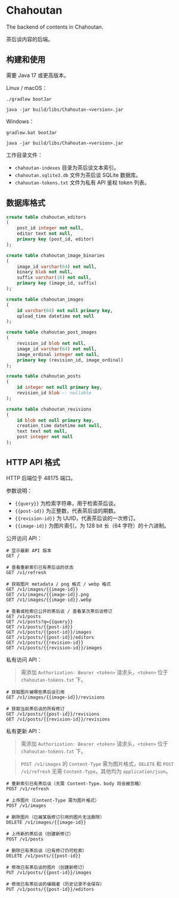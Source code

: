 # Chahoutan

The backend of contents in Chahoutan.

茶后谈内容的后端。

## 构建和使用

需要 Java 17 或更高版本。

Linux / macOS：

```shell
./gradlew bootJar

java -jar build/libs/Chahoutan-<version>.jar
```

Windows：

```shell
gradlew.bat bootJar

java -jar build/libs/Chahoutan-<version>.jar
```

工作目录文件：

* `chahoutan-indexes` 目录为茶后谈文本索引。
* `chahoutan.sqlite3.db` 文件为茶后谈 SQLite 数据库。
* `chahoutan-tokens.txt` 文件为私有 API 鉴权 token 列表。

## 数据库格式

```sql
create table chahoutan_editors
(
	post_id integer not null,
	editor text not null,
	primary key (post_id, editor)
);

create table chahoutan_image_binaries
(
	image_id varchar(64) not null,
	binary blob not null,
	suffix varchar(16) not null,
	primary key (image_id, suffix)
);

create table chahoutan_images
(
	id varchar(64) not null primary key,
	upload_time datetime not null
);

create table chahoutan_post_images
(
	revision_id blob not null,
	image_id varchar(64) not null,
	image_ordinal integer not null,
	primary key (revision_id, image_ordinal)
);

create table chahoutan_posts
(
	id integer not null primary key,
	revision_id blob -- nullable
);

create table chahoutan_revisions
(
	id blob not null primary key,
	creation_time datetime not null,
	text text not null,
	post integer not null
);
```

## HTTP API 格式

HTTP 后端位于 48175 端口。

参数说明：

* `{{query}}` 为检索字符串，用于检索茶后谈。
* `{{post-id}}` 为正整数，代表茶后谈的期数。
* `{{revision-id}}` 为 UUID，代表茶后谈的一次修订。
* `{{image-id}}` 为图片索引，为 128 bit 长（64 字符）的十六进制。

公开访问 API：

```text
# 显示最新 API 版本
GET /

# 查看重新索引已有茶后谈的状态
GET /v1/refresh

# 获取图片 metadata / png 格式 / webp 格式
GET /v1/images/{{image-id}}
GET /v1/images/{{image-id}}.png
GET /v1/images/{{image-id}}.webp

# 查看或检索已公开的茶后谈 / 查看某次茶后谈修订
GET /v1/posts
GET /v1/posts?q={{query}}
GET /v1/posts/{{post-id}}
GET /v1/posts/{{post-id}}/images
GET /v1/posts/{{post-id}}/editors
GET /v1/posts/{{revision-id}}
GET /v1/posts/{{revision-id}}/images
```

私有访问 API：

> 需添加 `Authorization: Bearer <token>` 请求头，`<token>` 位于 `chahoutan-tokens.txt` 下。

```text
# 获取图片被哪些茶后谈引用
GET /v1/images/{{image-id}}/revisions

# 获取当前茶后谈的所有修订
GET /v1/posts/{{post-id}}/revisions
GET /v1/posts/{{revision-id}}/revisions
```

私有更新 API：

> 需添加 `Authorization: Bearer <token>` 请求头，`<token>` 位于 `chahoutan-tokens.txt` 下。

> `POST /v1/images` 的 `Content-Type` 需为图片格式，`DELETE` 和 `POST /v1/refresh` 无需 `Content-Type`，其他均为 `application/json`。

```text
# 重新索引已有茶后谈（无需 Content-Type，body 将会被忽略）
POST /v1/refresh

# 上传图片（Content-Type 需为图片格式）
POST /v1/images

# 删除图片（已被某版修订引用的图片无法删除）
DELETE /v1/images/{{image-id}}

# 上传新的茶后谈（创建新修订）
POST /v1/posts

# 删除已有茶后谈（已有修订仍可检索）
DELETE /v1/posts/{{post-id}}

# 修改已有茶后谈的图片（创建新修订）
PUT /v1/posts/{{post-id}}/images

# 修改已有茶后谈的编辑者（历史记录不会保存）
PUT /v1/posts/{{post-id}}/editors
```
